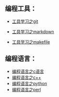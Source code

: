 编程工具：
-----
* [工具学习之git](git/README.md)

* [工具学习之markdown](markdown/README.md)

* [工具学习之makefile](makefile/README.md)

编程语言：
-----
* [编程语言之c语言](cLanguage/README.md)
* [编程语言之c++](c++/README.md)
* [编程语言之python](python/README.md)
* [编程语言之perl](perl/README.md)
